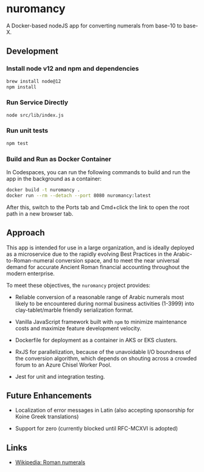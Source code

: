 # nuromancy

A Docker-based nodeJS app for converting numerals from base-10 to base-X.

## Development

### Install node v12 and npm and dependencies

```bash
brew install node@12
npm install
```

### Run Service Directly

```bash
node src/lib/index.js
```

### Run unit tests

```bash
npm test
```

### Build and Run as Docker Container

In Codespaces, you can run the following commands to build and run the app in the background as a container:

```bash
docker build -t nuromancy .
docker run --rm --detach --port 8080 nuromancy:latest
```

After this, switch to the Ports tab and Cmd+click the link to open the root path in a new browser tab. 

## Approach

This app is intended for use in a large organization, and is ideally deployed as a microservice due to the rapidly evolving
Best Practices in the Arabic-to-Roman-numeral conversion space, and to meet the near universal demand for
accurate Ancient Roman financial accounting throughout the modern enterprise. 

To meet these objectives, the `nuromancy` project provides:

* Reliable conversion of a reasonable range of Arabic numerals most likely to be encountered during normal business activities (1-3999) into 
clay-tablet/marble friendly serialization format.

* Vanilla JavaScript framework built with `npm` to minimize maintenance costs and maximize feature development velocity.

* Dockerfile for deployment as a container in AKS or EKS clusters.

* RxJS for parallelization, because of the unavoidable I/O boundness of the conversion algorithm, which depends on shouting across a crowded 
forum to an Azure Chisel Worker Pool.

* Jest for unit and integration testing.

## Future Enhancements

* Localization of error messages in Latin (also accepting sponsorship for Koine Greek translations)

* Support for zero (currently blocked until RFC-MCXVI is adopted)

## Links

* [Wikipedia: Roman numerals](https://en.wikipedia.org/wiki/Roman_numerals)